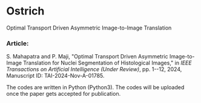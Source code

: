 # Ostrich
Optimal Transport Driven Asymmetric Image-to-Image Translation

### Article: 
S. Mahapatra and P. Maji, "Optimal Transport Driven Asymmetric Image-to-Image Translation for Nuclei Segmentation of Histological Images," in *IEEE Transactions on Artificial Intelligence (Under Review)*, pp. 1--12, 2024, 
Manuscript ID: TAI-2024-Nov-A-01785.

The codes are written in Python (Python3). The codes will be uploaded once the paper gets accepted for publication.
